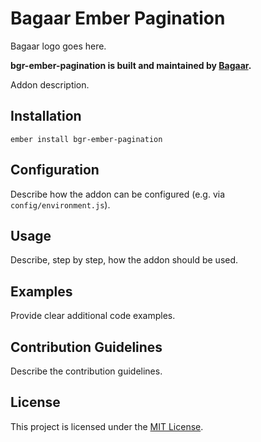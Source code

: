 # Bagaar Ember Pagination

Bagaar logo goes here.

**bgr-ember-pagination is built and maintained by [Bagaar](http://bagaar.be).**

Addon description.

## Installation

```shell
ember install bgr-ember-pagination
```

## Configuration

Describe how the addon can be configured (e.g. via `config/environment.js`).

## Usage

Describe, step by step, how the addon should be used.

## Examples

Provide clear additional code examples.

## Contribution Guidelines

Describe the contribution guidelines.

## License

This project is licensed under the [MIT License](./LICENSE.md).
